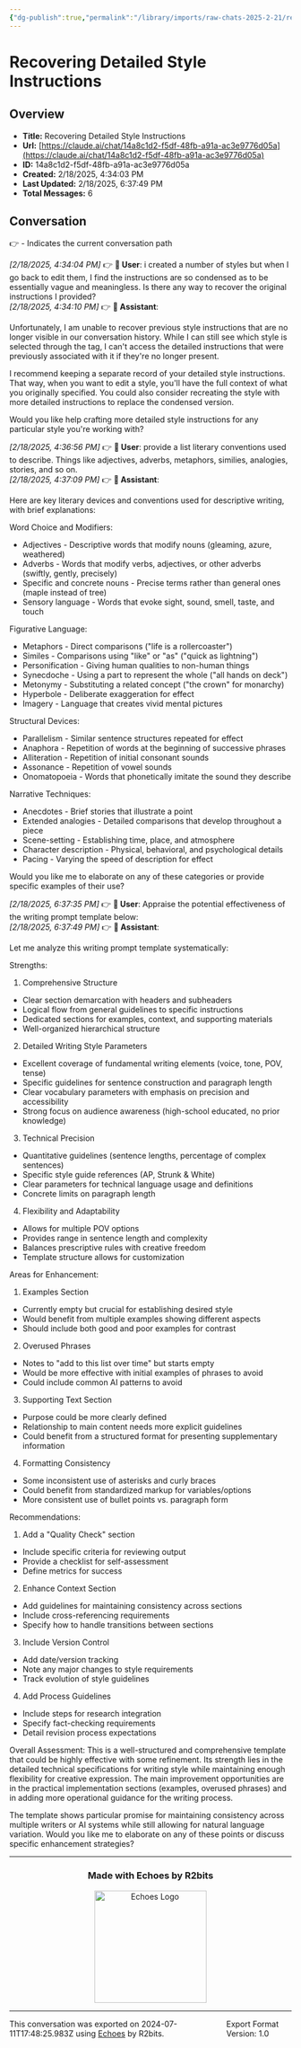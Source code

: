 ```yaml
---
{"dg-publish":true,"permalink":"/library/imports/raw-chats-2025-2-21/recovering-detailed-style-instructions/"}
---
```


# Recovering Detailed Style Instructions

## Overview
- **Title:** Recovering Detailed Style Instructions
- **Url:** [https://claude.ai/chat/14a8c1d2-f5df-48fb-a91a-ac3e9776d05a](https://claude.ai/chat/14a8c1d2-f5df-48fb-a91a-ac3e9776d05a)
- **ID:** 14a8c1d2-f5df-48fb-a91a-ac3e9776d05a
- **Created:** 2/18/2025, 4:34:03 PM
- **Last Updated:** 2/18/2025, 6:37:49 PM
- **Total Messages:** 6

## Conversation
👉 - Indicates the current conversation path

<i>[2/18/2025, 4:34:04 PM]</i> 👉 <b>👤 User</b>: i created a number of styles but when I go back to edit them, I find the instructions are so condensed as to be essentially vague and meaningless. Is there any way to recover the original instructions I provided?<br>
<i>[2/18/2025, 4:34:10 PM]</i> 👉 <b>🤖 Assistant</b>: 

 Unfortunately, I am unable to recover previous style instructions that are no longer visible in our conversation history. While I can still see which style is selected through the <userStyle> tag, I can't access the detailed instructions that were previously associated with it if they're no longer present.

I recommend keeping a separate record of your detailed style instructions. That way, when you want to edit a style, you'll have the full context of what you originally specified. You could also consider recreating the style with more detailed instructions to replace the condensed version.

Would you like help crafting more detailed style instructions for any particular style you're working with?<br>

<i>[2/18/2025, 4:36:56 PM]</i> 👉 <b>👤 User</b>: provide a list literary conventions used to describe. Things like adjectives, adverbs, metaphors, similies, analogies, stories, and so on.<br>
<i>[2/18/2025, 4:37:09 PM]</i> 👉 <b>🤖 Assistant</b>: 

 Here are key literary devices and conventions used for descriptive writing, with brief explanations:

Word Choice and Modifiers:
- Adjectives - Descriptive words that modify nouns (gleaming, azure, weathered)
- Adverbs - Words that modify verbs, adjectives, or other adverbs (swiftly, gently, precisely)
- Specific and concrete nouns - Precise terms rather than general ones (maple instead of tree)
- Sensory language - Words that evoke sight, sound, smell, taste, and touch

Figurative Language:
- Metaphors - Direct comparisons ("life is a rollercoaster")
- Similes - Comparisons using "like" or "as" ("quick as lightning")
- Personification - Giving human qualities to non-human things
- Synecdoche - Using a part to represent the whole ("all hands on deck")
- Metonymy - Substituting a related concept ("the crown" for monarchy)
- Hyperbole - Deliberate exaggeration for effect
- Imagery - Language that creates vivid mental pictures

Structural Devices:
- Parallelism - Similar sentence structures repeated for effect
- Anaphora - Repetition of words at the beginning of successive phrases
- Alliteration - Repetition of initial consonant sounds
- Assonance - Repetition of vowel sounds
- Onomatopoeia - Words that phonetically imitate the sound they describe

Narrative Techniques:
- Anecdotes - Brief stories that illustrate a point
- Extended analogies - Detailed comparisons that develop throughout a piece
- Scene-setting - Establishing time, place, and atmosphere
- Character description - Physical, behavioral, and psychological details
- Pacing - Varying the speed of description for effect

Would you like me to elaborate on any of these categories or provide specific examples of their use?<br>

<i>[2/18/2025, 6:37:35 PM]</i> 👉 <b>👤 User</b>: Appraise the potential effectiveness of the writing prompt template below:<br>
<i>[2/18/2025, 6:37:49 PM]</i> 👉 <b>🤖 Assistant</b>: 

 Let me analyze this writing prompt template systematically:

Strengths:

1. Comprehensive Structure
- Clear section demarcation with headers and subheaders
- Logical flow from general guidelines to specific instructions
- Dedicated sections for examples, context, and supporting materials
- Well-organized hierarchical structure

2. Detailed Writing Style Parameters
- Excellent coverage of fundamental writing elements (voice, tone, POV, tense)
- Specific guidelines for sentence construction and paragraph length
- Clear vocabulary parameters with emphasis on precision and accessibility
- Strong focus on audience awareness (high-school educated, no prior knowledge)

3. Technical Precision
- Quantitative guidelines (sentence lengths, percentage of complex sentences)
- Specific style guide references (AP, Strunk & White)
- Clear parameters for technical language usage and definitions
- Concrete limits on paragraph length

4. Flexibility and Adaptability
- Allows for multiple POV options
- Provides range in sentence length and complexity
- Balances prescriptive rules with creative freedom
- Template structure allows for customization

Areas for Enhancement:

1. Examples Section
- Currently empty but crucial for establishing desired style
- Would benefit from multiple examples showing different aspects
- Should include both good and poor examples for contrast

2. Overused Phrases
- Notes to "add to this list over time" but starts empty
- Would be more effective with initial examples of phrases to avoid
- Could include common AI patterns to avoid

3. Supporting Text Section
- Purpose could be more clearly defined
- Relationship to main content needs more explicit guidelines
- Could benefit from a structured format for presenting supplementary information

4. Formatting Consistency
- Some inconsistent use of asterisks and curly braces
- Could benefit from standardized markup for variables/options
- More consistent use of bullet points vs. paragraph form

Recommendations:

1. Add a "Quality Check" section
- Include specific criteria for reviewing output
- Provide a checklist for self-assessment
- Define metrics for success

2. Enhance Context Section
- Add guidelines for maintaining consistency across sections
- Include cross-referencing requirements
- Specify how to handle transitions between sections

3. Include Version Control
- Add date/version tracking
- Note any major changes to style requirements
- Track evolution of style guidelines

4. Add Process Guidelines
- Include steps for research integration
- Specify fact-checking requirements
- Detail revision process expectations

Overall Assessment:
This is a well-structured and comprehensive template that could be highly effective with some refinement. Its strength lies in the detailed technical specifications for writing style while maintaining enough flexibility for creative expression. The main improvement opportunities are in the practical implementation sections (examples, overused phrases) and in adding more operational guidance for the writing process.

The template shows particular promise for maintaining consistency across multiple writers or AI systems while still allowing for natural language variation. Would you like me to elaborate on any of these points or discuss specific enhancement strategies?<br>

---

<div align="center">

### Made with Echoes by R2bits

<a href="https://echoes.r2bits.com">
  <img src="https://images.squarespace-cdn.com/content/v1/6493af4741c13939d335f0b8/18b27467-2da2-43b7-8d44-234bccf4f462/MINI_ECHOES_LOGO_NORMAL_WHITE_TEXT_SMALL-05-14+%281%29.png?format=300w" alt="Echoes Logo" width="200"/>
</a>

</div>

---

<div style="display: flex; justify-content: space-between;">
  <span>This conversation was exported on 2024-07-11T17:48:25.983Z using <a href="https://echoes.r2bits.com">Echoes</a> by R2bits.</span>
  <span>Export Format Version: 1.0</span>
</div>
